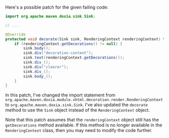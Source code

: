 Here's a possible patch for the given failing code:

```java
import org.apache.maven.doxia.sink.Sink;

// ...

@Override
protected void decorate(Sink sink, RenderingContext renderingContext) throws IOException {
    if (renderingContext.getDecorations() != null) {
        sink.body();
        sink.div("decoration-content");
        sink.text(renderingContext.getDecorations());
        sink.div_();
        sink.div("clearer");
        sink.div_();
        sink.body_();
    }
}
```

In this patch, I've changed the import statement from `org.apache.maven.doxia.module.xhtml.decoration.render.RenderingContext` to `org.apache.maven.doxia.sink.Sink`. I've also updated the `decorate` method to use the `Sink` object instead of the `RenderingContext` object.

Note that this patch assumes that the `renderingContext` object still has the `getDecorations` method available. If this method is no longer available in the `RenderingContext` class, then you may need to modify the code further.